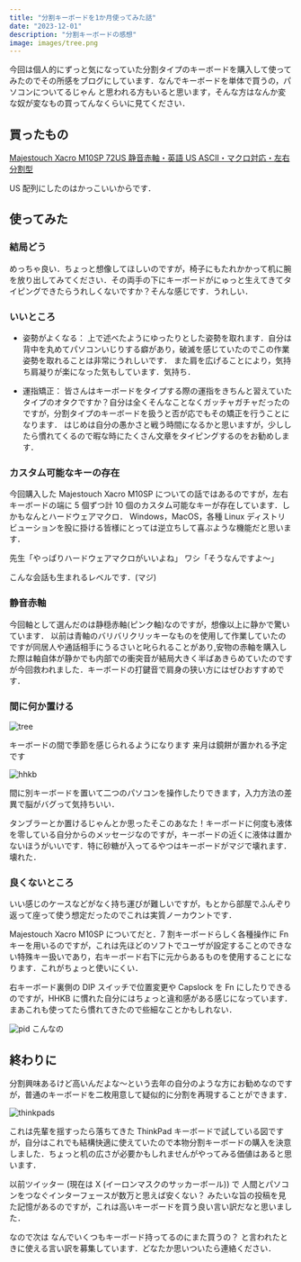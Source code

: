 ```yaml
---
title: "分割キーボードを1か月使ってみた話"
date: "2023-12-01"
description: "分割キーボードの感想"
image: images/tree.png
---
```


今回は個人的にずっと気になっていた分割タイプのキーボードを購入して使ってみたのでその所感をブログにしています．なんでキーボードを単体で買うの，パソコンについてるじゃん と思われる方もいると思います，そんな方はなんか変な奴が変なもの買ってんなくらいに見てください．

## 買ったもの

[Majestouch Xacro M10SP 72US 静音赤軸・英語 US ASCII・マクロ対応・左右分割型](https://diatec.co.jp/shop/det.php?prod_c=7554)

US 配列にしたのはかっこいいからです．

## 使ってみた

### 結局どう

めっちゃ良い．ちょっと想像してほしいのですが，椅子にもたれかかって机に腕を放り出してみてください．その両手の下にキーボードがにゅっと生えてきてタイピングできたらうれしくないですか？そんな感じです．うれしい．

### いいところ

- 姿勢がよくなる：
  上で述べたようにゆったりとした姿勢を取れます．自分は背中を丸めてパソコンいじりする癖があり，破滅を感じていたのでこの作業姿勢を取れることは非常にうれしいです．
  また肩を広げることにより，気持ち肩凝りが楽になった気もしています．気持ち．

- 運指矯正：
  皆さんはキーボードをタイプする際の運指をきちんと習えていたタイプのオタクですか？自分は全くそんなことなくガッチャガチャだったのですが，分割タイプのキーボードを扱うと否が応でもその矯正を行うことになります．
  はじめは自分の愚かさと戦う時間になるかと思いますが，少ししたら慣れてくるので暇な時にたくさん文章をタイピングするのをお勧めします．

### カスタム可能なキーの存在

今回購入した Majestouch Xacro M10SP についての話ではあるのですが，左右キーボードの端に 5 個ずつ計 10 個のカスタム可能なキーが存在しています．しかもなんとハードウェアマクロ．
Windows，MacOS，各種 Linux ディストリビューションを股に掛ける皆様にとっては逆立ちして喜ぶような機能だと思います．

先生「やっぱりハードウェアマクロがいいよね」
ワシ「そうなんですよ～」

こんな会話も生まれるレベルです．(マジ)

### 静音赤軸

今回軸として選んだのは静穏赤軸(ピンク軸)なのですが，想像以上に静かで驚いています．
以前は青軸のバリバリクリッキーなものを使用して作業していたのですが同居人や通話相手にうるさいと叱られることがあり,安物の赤軸を購入した際は軸自体が静かでも内部での衝突音が結局大きく半ばあきらめていたのですが今回救われました．キーボードの打鍵音で肩身の狭い方にはぜひおすすめです．

### 間に何か置ける

![tree](/images/tree.png)

キーボードの間で季節を感じられるようになります
来月は鏡餅が置かれる予定です

![hhkb](/images/hhkb.jpg)

間に別キーボードを置いて二つのパソコンを操作したりできます，入力方法の差異で脳がバグって気持ちいい．

タンブラーとか置けるじゃんとか思ったそこのあなた！キーボードに何度も液体を零している自分からのメッセージなのですが，キーボードの近くに液体は置かないほうがいいです．特に砂糖が入ってるやつはキーボードがマジで壊れます．壊れた．

### 良くないところ

いい感じのケースなどがなく持ち運びが難しいですが，もとから部屋でふんぞり返って座って使う想定だったのでこれは実質ノーカウントです．

Majestouch Xacro M10SP についてだと．7 割キーボードらしく各種操作に Fn キーを用いるのですが，これは先ほどのソフトでユーザが設定することのできない特殊キー扱いであり，右キーボード右下に元からあるものを使用することになります．これがちょっと使いにくい．

右キーボード裏側の DIP スイッチで位置変更や Capslock を Fn にしたりできるのですが，HHKB に慣れた自分にはちょっと違和感がある感じになっています．まあこれも使ってたら慣れてきたので些細なことかもしれない．

![pid](/images/pid.png)
こんなの

## 終わりに

分割興味あるけど高いんだよな〜という去年の自分のような方にお勧めなのですが，普通のキーボードを二枚用意して疑似的に分割を再現することができます．

![thinkpads](/images/thinkpads.png)

これは先輩を揺すったら落ちてきた ThinkPad キーボードで試している図ですが，自分はこれでも結構快適に使えていたので本物分割キーボードの購入を決意しました．ちょっと机の広さが必要かもしれませんがやってみる価値はあると思います．

以前ツイッター (現在は X (イーロンマスクのサッカーボール)) で 人間とパソコンをつなぐインターフェースが数万と思えば安くない？ みたいな旨の投稿を見た記憶があるのですが，これは高いキーボードを買う良い言い訳だなと思いました．

なので次は なんでいくつもキーボード持ってるのにまた買うの？ と言われたときに使える言い訳を募集しています．どなたか思いついたら連絡ください．
